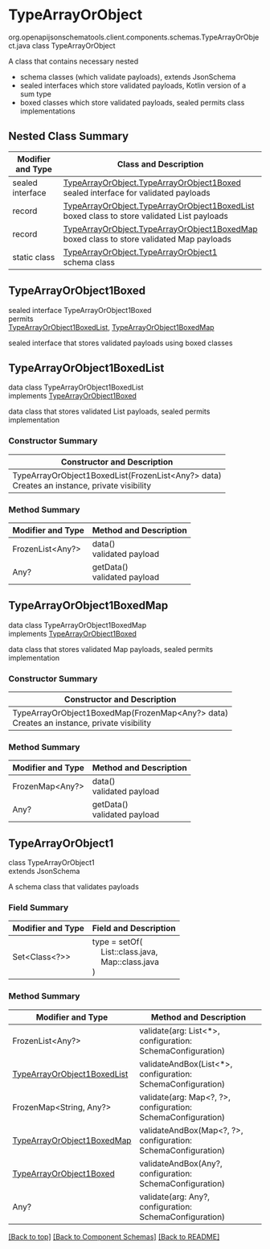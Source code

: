 # TypeArrayOrObject
org.openapijsonschematools.client.components.schemas.TypeArrayOrObject.java
class TypeArrayOrObject<br>

A class that contains necessary nested
- schema classes (which validate payloads), extends JsonSchema
- sealed interfaces which store validated payloads, Kotlin version of a sum type
- boxed classes which store validated payloads, sealed permits class implementations

## Nested Class Summary
| Modifier and Type | Class and Description |
| ----------------- | ---------------------- |
| sealed interface | [TypeArrayOrObject.TypeArrayOrObject1Boxed](#typearrayorobject1boxed)<br> sealed interface for validated payloads |
| record | [TypeArrayOrObject.TypeArrayOrObject1BoxedList](#typearrayorobject1boxedlist)<br> boxed class to store validated List payloads |
| record | [TypeArrayOrObject.TypeArrayOrObject1BoxedMap](#typearrayorobject1boxedmap)<br> boxed class to store validated Map payloads |
| static class | [TypeArrayOrObject.TypeArrayOrObject1](#typearrayorobject1)<br> schema class |

## TypeArrayOrObject1Boxed
sealed interface TypeArrayOrObject1Boxed<br>
permits<br>
[TypeArrayOrObject1BoxedList](#typearrayorobject1boxedlist),
[TypeArrayOrObject1BoxedMap](#typearrayorobject1boxedmap)

sealed interface that stores validated payloads using boxed classes

## TypeArrayOrObject1BoxedList
data class TypeArrayOrObject1BoxedList<br>
implements [TypeArrayOrObject1Boxed](#typearrayorobject1boxed)

data class that stores validated List payloads, sealed permits implementation

### Constructor Summary
| Constructor and Description |
| --------------------------- |
| TypeArrayOrObject1BoxedList(FrozenList<Any?> data)<br>Creates an instance, private visibility |

### Method Summary
| Modifier and Type | Method and Description |
| ----------------- | ---------------------- |
| FrozenList<Any?> | data()<br>validated payload |
| Any? | getData()<br>validated payload |

## TypeArrayOrObject1BoxedMap
data class TypeArrayOrObject1BoxedMap<br>
implements [TypeArrayOrObject1Boxed](#typearrayorobject1boxed)

data class that stores validated Map payloads, sealed permits implementation

### Constructor Summary
| Constructor and Description |
| --------------------------- |
| TypeArrayOrObject1BoxedMap(FrozenMap<Any?> data)<br>Creates an instance, private visibility |

### Method Summary
| Modifier and Type | Method and Description |
| ----------------- | ---------------------- |
| FrozenMap<Any?> | data()<br>validated payload |
| Any? | getData()<br>validated payload |

## TypeArrayOrObject1
class TypeArrayOrObject1<br>
extends JsonSchema

A schema class that validates payloads

### Field Summary
| Modifier and Type | Field and Description |
| ----------------- | ---------------------- |
| Set<Class<?>> | type = setOf(<br/>&nbsp;&nbsp;&nbsp;&nbsp;List::class.java,<br/>&nbsp;&nbsp;&nbsp;&nbsp;Map::class.java<br/>)<br/> |

### Method Summary
| Modifier and Type | Method and Description |
| ----------------- | ---------------------- |
| FrozenList<Any?> | validate(arg: List<*>, configuration: SchemaConfiguration) |
| [TypeArrayOrObject1BoxedList](#typearrayorobject1boxedlist) | validateAndBox(List<*>, configuration: SchemaConfiguration) |
| FrozenMap<String, Any?> | validate(arg: Map&lt;?, ?&gt;, configuration: SchemaConfiguration) |
| [TypeArrayOrObject1BoxedMap](#typearrayorobject1boxedmap) | validateAndBox(Map&lt;?, ?&gt;, configuration: SchemaConfiguration) |
| [TypeArrayOrObject1Boxed](#typearrayorobject1boxed) | validateAndBox(Any?, configuration: SchemaConfiguration) |
| Any? | validate(arg: Any?, configuration: SchemaConfiguration) |

[[Back to top]](#top) [[Back to Component Schemas]](../../../README.md#Component-Schemas) [[Back to README]](../../../README.md)

